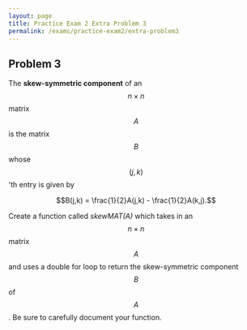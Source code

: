 ```yaml
---
layout: page
title: Practice Exam 2 Extra Problem 3
permalink: /exams/practice-exam2/extra-problem3
---
```


## Problem 3

The **skew-symmetric component** of an $$n\times n$$ matrix $$A$$ is the matrix $$B$$ whose $$(j,k)$$'th entry is given by

$$B(j,k) = \frac{1}{2}A(j,k) - \frac{1}{2}A(k,j).$$

Create a function called *skewMAT(A)* which takes in an $$n\times n$$ matrix $$A$$ and uses a double for loop to return the skew-symmetric component $$B$$ of $$A$$.
Be sure to carefully document your function.
